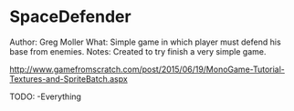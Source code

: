 # SpaceDefender
Author: Greg Moller
What: Simple game in which player must defend his base from enemies.
Notes: Created to try finish a very simple game.

http://www.gamefromscratch.com/post/2015/06/19/MonoGame-Tutorial-Textures-and-SpriteBatch.aspx

TODO: -Everything
	  

